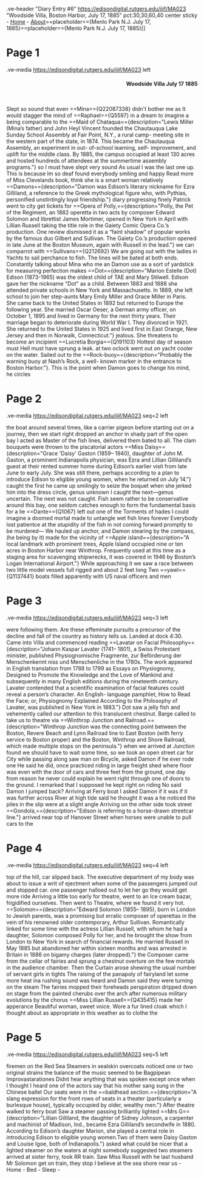 .ve-header "Diary Entry #6" https://edisondigital.rutgers.edu/iiif/MA023 "Woodside Villa, Boston Harbor, July 17, 1885" pct:30,30,60,40 center sticky
    - [Home](/)
    - [About](/about)==placeholder=={Menlo Park N.J. July 17, 1885}==placeholder=={Menlo Park N.J. July 17, 1885}[]

# Page 1

.ve-media https://edisondigital.rutgers.edu/iiif/MA023 left

<div style="text-align: right"><h4>Woodside Villa July 17 1885</h4><br></div>

Slept so sound that even ==Mina=={Q22087338} didn't bother me as It would stagger the mind of ==Raphael=={Q5597} in a dream to imagine a being comparable to the 
==Maid of Chataqua=={description="Lewis Miller (Mina’s father) and John Heyl Vincent founded the Chautauqua Lake Sunday School Assembly at Fair Point, N.Y., a rural camp- meeting site in the western part of the state, in 1874. This became the Chautauqua Assembly, an experiment in out- of-school learning, self- improvement, and uplift for the middle class. By 1885, the campus occupied at least 130 acres and hosted hundreds of attendees at the summertime assembly programs."} so I must have slept very sound As usual I was the last one up. This is because Im so deaf found everybody smiling and happy Read more of Miss Clevelands book, think she is a smart woman relatively ==Damons=={description="Damon was Edison’s literary nickname for Ezra Gilliland, a reference to the Greek mythological figure who, with Pythias, personified unstintingly loyal friendship."} diary progressing finely  Patrick went to city get tickets for ==Opera of Polly,=={description="Polly, the Pet of the Regiment, an 1882 operetta in two acts by composer Edward Solomon and librettist James Mortimer, opened in New York in April with Lillian Russell taking the title role in the Gaiety Comic Opera Co.’s production. One review dismissed it as a “faint shadow” of popular works by the famous duo Gilbert and Sullivan. The Gaiety Co.’s production opened in late June at the Boston Museum, again with Russell in the lead."} we can comparrot with ==Sullivans=={Q212692} We are going out with the ladies in Yachts to sail perchance to fish. The lines will be bated at both ends. Constantly talking about Mina who me an Damon use as a sort of yardstick for measuring perfection makes ==Dot=={description="Marion Estelle (Dot) Edison (1873-1965) was the oldest child of TAE and Mary Stilwell. Edison gave her the nickname "Dot" as a child. Between 1883 and 1888 she attended private schools in New York and Massachusetts. In 1889, she left school to join her step-aunts Mary Emily Miller and Grace Miller in Paris. She came back to the United States in 1892 but returned to Europe the following year. She married Oscar Oeser, a German army officer, on October 1, 1895 and lived in Germany for the next thirty years. Their marriage began to deteriorate during World War I. They divorced in 1921. She returned to the United States in 1925 and lived first in East Orange, New Jersey and then in Norwalk, Connecticut."} jealous. She threatens to become an incipient ==Lucretia Borgia=={Q191103} Hottest day of season must Hell must have sprung a leak. at two oclock went out on yacht cooler on the water. Sailed out to the ==Rock-buoy=={description="Probably the warning buoy at Nash’s Rock, a well- known marker in the entrance to Boston Harbor."}. This is the point when Damon goes to change his mind, he circles

# Page 2

.ve-media https://edisondigital.rutgers.edu/iiif/MA023 seq=2 left

the boat around several times, like a carrier pigeon before starting out on a journey, then we start right dropped an anchor in shady part of the open bay I acted as Master of the fish lines, delivered them bated to all. The clam bouquets were thrown to the piscatorial actors ==Miss Daisy=={description="Grace 'Daisy' Gaston (1859– 1940), daughter of John M. Gaston, a prominent Indianapolis physician, was Ezra and Lillian Gilliland’s guest at their rented summer home during Edison’s earlier visit from late June to early July. She was still there, perhaps according to a plan to introduce Edison to eligible young women, when he returned on July 14."} caught the first he came up smilingly to seize the boquet when she jerked him into the dress circle, genus unknown I caught the next—genus uncertain. The next was not caught. Fish seem rather to be conservative around this bay, one seldom catches enough to form the fundamental basis for a lie ==Dante=={Q1067} left out one of the Torments of hades I could imagine a doomed mortal made to untangle wet fish lines forever Everybody lost patientce at the stupidity of the fish in not coming forward promptly to be murdered— We hauled up anchor, and Damon stearing by the compass, (he being by it) made for the vicinity of ==Apple island=={description="A local landmark with prominent trees, Apple Island occupied nine or ten acres in Boston Harbor near Winthrop. Frequently used at this time as a staging area for scavenging shipwrecks, it was covered in 1946 by Boston’s Logan International Airport."} While approaching it we saw a race between two little model vessels full rigged and about 2 feet long Two ==yawl=={Q1137441} boats filled apparently with US naval officers and men

# Page 3

.ve-media https://edisondigital.rutgers.edu/iiif/MA023 seq=3 left

were following them. Are these effeminate pursuits a precursor of the decline and fall of the country as history tells us. Landed at dock 4:30. Came into Villa and commenced reading ==Lavatar on Facial Philosophy=={description="Johann Kaspar Lavater (1741– 1801), a Swiss Protestant minister, published Physiognomische Fragmente, zur Beförderung der Menschenkennt niss und Menschenliche in the 1780s. The work appeared in English translation from 1788 to 1799 as Essays on Physiognomy, Designed to Promote the Knowledge and the Love of Mankind and subsequently in many English editions during the nineteenth century. Lavater contended that a scientific examination of facial features could reveal a person’s character. An English- language pamphlet, How to Read the Face; or, Physiognomy Explained According to the Philosophy of Lavater, was published in New York in 1883."} Dot saw a jelly fish and vehemently called our attention to this translucent chestnut. Barge called to take us to theatre via ==Winthrop Junction and Railroad.=={description="Winthrop Junction was the connecting point between the Boston, Revere Beach and Lynn Railroad line to East Boston (with ferry service to Boston proper) and the Boston, Winthrop and Shore Railroad, which made multiple stops on the peninsula."} when we arrived at Junction found we should have to wait some time, so we took an open street car for City while passing along saw man on Bicycle, asked Damon if he ever rode one He said he did, once practiced riding in large freight shed where floor was even with the door of cars and three feet from the ground, one day from reason he never could explain he went right through one of doors to the ground. I remarked that I supposed he kept right on riding No said Damon I jumped back? Arriving at Ferry boat I asked Damon if it was if it was further across River at high tide said he thought it was a he noticed the piles in the slip were at a slight angle Arriving on the other side took street ==Gondola,=={description="Edison is referring to a horse-drawn streetcar line."} arrived near top of Hanover Street when horses were unable to pull cars to the

# Page 4

.ve-media https://edisondigital.rutgers.edu/iiif/MA023 seq=4 left

top of the hill, car slipped back. The executive department of my body was about to issue a writ of ejectment when some of the passengers jumped out and stopped car. one passenger halloed out to let her go they would get more ride Arriving a little too early for theatre, went to an Ice cream bazar, frigidified ourselves. Then went to Theatre, where we found it very hot. ==Solomon=={description="Edward Solomon (1855– 1895), born in London to Jewish parents, was a promising but erratic composer of operettas in the vein of his renowned older contemporary, Arthur Sullivan. Romantically linked for some time with the actress Lillian Russell, with whom he had a daughter, Solomon composed Polly for her, and he brought the show from London to New York in search of financial rewards. He married Russell in May 1885 but abandoned her within sixteen months and was arrested in Britain in 1886 on bigamy charges (later dropped)."} the Composer came from the cellar of fairies and sprung a chestnut overture on the few mortals in the audience chamber. Then the Curtain arose shewing the usual number of servant girls in tights The raising of the panapoly of fairyland let some more heat ina rushing sound was heard and Damon said they were turning on the steam The fairies mopped their foreheads perspiration dripped down on stage from the painted cherubs over the arch after numerous military evolutions by the chorus ==Miss Lillian Russell=={Q435415} made her apperance Beautiful woman, sweet voice. Wore a fur lined cloak which I thought about as appropriate in this weather as to clothe the

# Page 5

.ve-media https://edisondigital.rutgers.edu/iiif/MA023 seq=5 left

 firemen on the Red Sea Steamers in sealskin overcoats noticed one or two original strains the balance of the music seemed to be Bagpipean Improvastarationes Didnt hear anything that was spoken except once when I thought I heard one of the actors say that his mother sang sung in the Chinese ballet Our seats were in the ==baldhead section.=={description="A slang expression for the front rows of seats in a theater (particularly a burlesque house), typically occupied by older, wealthy men."} After theatre walked to ferry boat Saw a steamer passing brilliantly lighted ==Mrs G=={description="Lillian Gilliland, the daughter of Sidney Johnson, a carpenter and machinist of Madison, Ind., became Ezra Gilliland’s secondwife in 1880. According to Edison’s daughter Marion, she played a central role in introducing Edison to eligible young women.Two of them were Daisy Gaston and Louise Igoe, both of Indianapolis."} asked what could be nicer that a lighted steamer on the waters at night somebody suggested two steamers arrived at sister ferry, took RR train. Saw Miss Russell with he last husband Mr Solomon get on train, they stop I believe at the sea shore near us - Home - Bed - Sleep - 